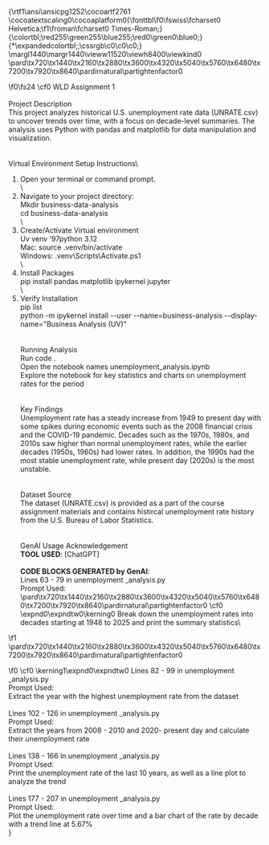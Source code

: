 {\rtf1\ansi\ansicpg1252\cocoartf2761
\cocoatextscaling0\cocoaplatform0{\fonttbl\f0\fswiss\fcharset0 Helvetica;\f1\froman\fcharset0 Times-Roman;}
{\colortbl;\red255\green255\blue255;\red0\green0\blue0;}
{\*\expandedcolortbl;;\cssrgb\c0\c0\c0;}
\margl1440\margr1440\vieww11520\viewh8400\viewkind0
\pard\tx720\tx1440\tx2160\tx2880\tx3600\tx4320\tx5040\tx5760\tx6480\tx7200\tx7920\tx8640\pardirnatural\partightenfactor0

\f0\fs24 \cf0 WLD Assignment 1\
\
Project Description\
This project analyzes historical U.S. unemployment rate data (UNRATE.csv) to uncover trends over time, with a focus on decade-level summaries. The analysis uses Python with pandas and matplotlib for data manipulation and visualization.\
\
\
Virtual Environment Setup Instructions\
1. Open your terminal or command prompt.\
\
2. Navigate to your project directory:\
  Mkdir business-data-analysis\
   cd business-data-analysis\
\
3. Create/Activate  Virtual environment \
Uv venv \'97python 3.12\
Mac: source .venv/bin/activate\
Windows: .venv\\Scripts\\Activate.ps1\
\
4. Install Packages\
pip install pandas matplotlib ipykernel jupyter\
\
5. Verify Installation\
pip list\
python -m ipykernel install --user --name=business-analysis --display-name="Business Analysis (UV)"\
\
\
Running Analysis \
Run code .\
Open the notebook names unemployment_analysis.ipynb \
Explore the notebook for key statistics and charts on unemployment rates for the period\
\
\
Key Findings\
Unemployment rate has a steady increase from 1949 to present day with some spikes during economic events such as the 2008 financial crisis and the COVID-19 pandemic. Decades such as the 1970s, 1980s, and 2010s saw higher than normal unemployment rates, while the earlier decades (1950s, 1960s) had lower rates. In addition, the 1990s had the most stable unemployment rate, while present day (2020s) is the most unstable.\
\
\
Dataset Source\
The dataset (UNRATE.csv) is provided as a part of the course assignment materials and contains histircal unemployment rate history from the U.S. Bureau of Labor Statistics.\
\
\
GenAI Usage Acknowledgement\
**TOOL USED**: [ChatGPT]\
\
**CODE BLOCKS GENERATED by GenAI**:\
Lines 63 - 79 in unemployment _analysis.py\
Prompt Used: \
\pard\tx720\tx1440\tx2160\tx2880\tx3600\tx4320\tx5040\tx5760\tx6480\tx7200\tx7920\tx8640\pardirnatural\partightenfactor0
\cf0 \expnd0\expndtw0\kerning0
Break down the unemployment rates into decades starting at 1948 to 2025 and print the summary statistics\

\f1 \
\pard\tx720\tx1440\tx2160\tx2880\tx3600\tx4320\tx5040\tx5760\tx6480\tx7200\tx7920\tx8640\pardirnatural\partightenfactor0

\f0 \cf0 \kerning1\expnd0\expndtw0 Lines 82 - 99 in unemployment _analysis.py\
Prompt Used: \
Extract the year with the highest unemployment rate from the dataset\
\
Lines 102 - 126 in unemployment _analysis.py\
Prompt Used: \
Extract the years from 2008 - 2010 and 2020- present day and calculate their unemployment rate\
\
Lines 138 - 166 in unemployment _analysis.py\
Prompt Used: \
Print the unemployment rate of the last 10 years, as well as a line plot to analyze the trend\
\
Lines 177 - 207 in unemployment _analysis.py\
Prompt Used: \
Plot the unemployment rate over time and a bar chart of the rate by decade with a trend line at 5.67%\
}